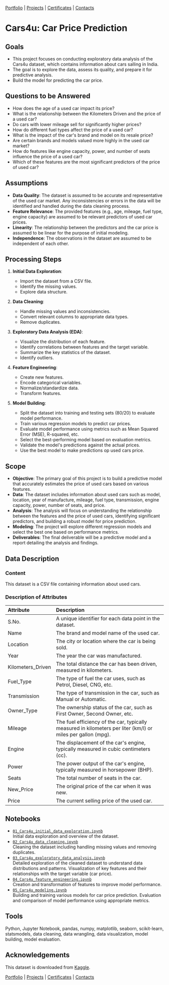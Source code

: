 [Portfolio](https://github.com/daluchkin/data-analyst-portfolio) |  [Projects](https://github.com/daluchkin/data-analyst-portfolio/blob/main/projects.md) | [Certificates](https://github.com/daluchkin/data-analyst-portfolio/blob/main/certificates.md) | [Contacts](https://github.com/daluchkin/data-analyst-portfolio#my_contacts)

# Cars4u: Car Price Prediction

## Goals
- This project focuses on conducting exploratory data analysis of the Cars4u dataset, which contains information about cars salling in India.
- The goal is to explore the data, assess its quality, and prepare it for predictive analysis.
- Build the model for predicting the car price.

## Questions to be Answered

- How does the age of a used car impact its price?
- What is the relationship between the Kilometers Driven and the price of a used car?
- Do cars with lower mileage sell for significantly higher prices?
- How do different fuel types affect the price of a used car?
- What is the impact of the car's brand and model on its resale price?
- Are certain brands and models valued more highly in the used car market?
- How do features like engine capacity, power, and number of seats influence the price of a used car?
- Which of these features are the most significant predictors of the price of used car?

## Assumptions

- **Data Quality**: The dataset is assumed to be accurate and representative of the used car market. Any inconsistencies or errors in the data will be identified and handled during the data cleaning process.
- **Feature Relevance**: The provided features (e.g., age, mileage, fuel type, engine capacity) are assumed to be relevant predictors of used car prices.
- **Linearity**: The relationship between the predictors and the car price is assumed to be linear for the purpose of initial modeling.
- **Independence**: The observations in the dataset are assumed to be independent of each other.

## Processing Steps

1. **Initial Data Exploration**:
   - Import the dataset from a CSV file.
   - Identify the missing values.
   - Explore data structure.
   
2. **Data Cleaning**:
   - Handle missing values and inconsistencies.
   - Convert relevant columns to appropriate data types.
   - Remove duplicates.
   
3. **Exploratory Data Analysis (EDA)**:
   - Visualize the distribution of each feature.
   - Identify correlations between features and the target variable.
   - Summarize the key statistics of the dataset.
   - Identify outliers.
   
4. **Feature Engineering**:
   - Create new features.
   - Encode categorical variables.
   - Normalize/standardize data.
   - Transform features.

5. **Model Building**:
   - Split the dataset into training and testing sets (80/20) to evaluate model performance.
   - Train various regression models to predict car prices.
   - Evaluate model performance using metrics such as Mean Squared Error (MSE), R-squared, etc.
   - Select the best-performing model based on evaluation metrics.
   - Validate the model's predictions against the actual prices.
   - Use the best model to make predictions op used cars price.

## Scope

- **Objective**: The primary goal of this project is to build a predictive model that accurately estimates the price of used cars based on various features.
- **Data**: The dataset includes information about used cars such as model, location, year of manufacture, mileage, fuel type, transmission, engine capacity, power, number of seats, and price.
- **Analysis**: The analysis will focus on understanding the relationship between the features and the price of used cars, identifying significant predictors, and building a robust model for price prediction.
- **Modeling**: The project will explore different regression models and select the best one based on performance metrics.
- **Deliverables**: The final deliverable will be a predictive model and a report detailing the analysis and findings.


## Data Description

### Content
This dataset is a CSV file containing information about used cars.

### Description of Attributes

| Attribute         | Description                                                      |
|:------------------|:-----------------------------------------------------------------|
| S.No.             | A unique identifier for each data point in the dataset.          |
| Name              | The brand and model name of the used car.                        |
| Location          | The city or location where the car is being sold.                |
| Year              | The year the car was manufactured.                               |
| Kilometers_Driven | The total distance the car has been driven, measured in kilometers. |
| Fuel_Type         | The type of fuel the car uses, such as Petrol, Diesel, CNG, etc. |
| Transmission      | The type of transmission in the car, such as Manual or Automatic. |
| Owner_Type        | The ownership status of the car, such as First Owner, Second Owner, etc. |
| Mileage           | The fuel efficiency of the car, typically measured in kilometers per liter (km/l) or miles per gallon (mpg). |
| Engine            | The displacement of the car's engine, typically measured in cubic centimeters (cc). |
| Power             | The power output of the car's engine, typically measured in horsepower (BHP). |
| Seats             | The total number of seats in the car.                            |
| New_Price         | The original price of the car when it was new.                   |
| Price             | The current selling price of the used car.                       |

## Notebooks
+ [`01_Cars4u_initial_data_exploration.ipynb`](./01_notebooks/01_Cars4u_initial_data_exploration.ipynb)\
  Initial data exploration and overview of the dataset.
+ [`02_Cars4u_data_cleaning.ipynb`](./01_notebooks/02_Cars4u_data_cleaning.ipynb)\
  Cleaning the dataset including handling missing values and removing duplicates.
+ [`03_Cars4u_exploratory_data_analysis.ipynb`](./01_notebooks/03_Cars4u_exploratory_data_analysis.ipynb)\
  Detailed exploration of the cleaned dataset to understand data distributions and patterns. Visualization of key features and their relationships with the target variable (car price).
+ [`04_Cars4u_feature_engineering.ipynb`](./01_notebooks/04_Cars4u_feature_engineering.ipynb)\
  Creation and transformation of features to improve model performance.
+ [`05_Cars4u_modeling.ipynb`](./01_notebooks/05_Cars4u_modeling.ipynb)\
  Building and training various models for car price prediction. Evaluation and comparison of model performance using appropriate metrics.

## Tools
Python, Jupyter Notebook, pandas, numpy, matplotlib, seaborn, scikit-learn, statsmodels, data cleaning, data wrangling, data visualization, model building, model evaluation.

## Acknowledgements

This dataset is downloaded from [Kaggle](https://www.kaggle.com/datasets/sukhmanibedi/cars4u).


[Portfolio](https://github.com/daluchkin/data-analyst-portfolio) |  [Projects](https://github.com/daluchkin/data-analyst-portfolio/blob/main/projects.md) | [Certificates](https://github.com/daluchkin/data-analyst-portfolio/blob/main/certificates.md) | [Contacts](https://github.com/daluchkin/data-analyst-portfolio#my_contacts)